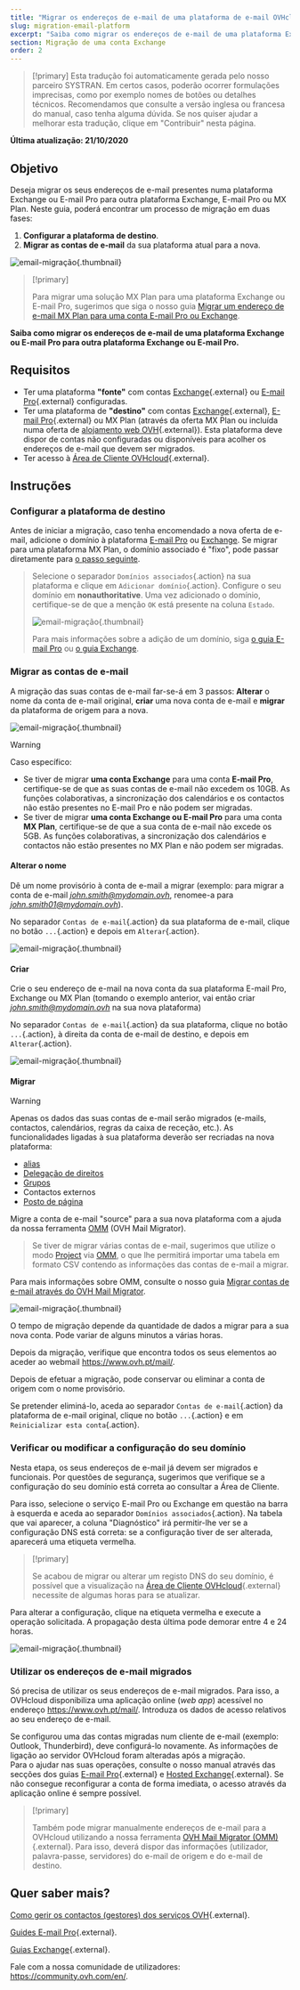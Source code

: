 ```yaml
---
title: "Migrar os endereços de e-mail de uma plataforma de e-mail OVHcloud para outra"
slug: migration-email-platform
excerpt: "Saiba como migrar os endereços de e-mail de uma plataforma Exchange ou E-mail Pro para outra plataforma Exchange, E-mail Pro ou MX Plan"
section: Migração de uma conta Exchange
order: 2
---
```


> [!primary]
> Esta tradução foi automaticamente gerada pelo nosso parceiro SYSTRAN. Em certos casos, poderão ocorrer formulações imprecisas, como por exemplo nomes de botões ou detalhes técnicos. Recomendamos que consulte a versão inglesa ou francesa do manual, caso tenha alguma dúvida. Se nos quiser ajudar a melhorar esta tradução, clique em "Contribuir" nesta página.
>

**Última atualização: 21/10/2020**

## Objetivo

Deseja migrar os seus endereços de e-mail presentes numa plataforma Exchange ou E-mail Pro para outra plataforma Exchange, E-mail Pro ou MX Plan. Neste guia, poderá encontrar um processo de migração em duas fases:

1. **Configurar a plataforma de destino**.
2. **Migrar as contas de e-mail** da sua plataforma atual para a nova.

![email-migração](images/migration_platform01.gif){.thumbnail}

> [!primary]
>
> Para migrar uma solução MX Plan para uma plataforma Exchange ou E-mail Pro, sugerimos que siga o nosso guia [Migrar um endereço de e-mail MX Plan para uma conta E-mail Pro ou Exchange](https://docs.ovh.com/pt/microsoft-collaborative-solutions/migracao-endereco-email-partilhado-vers-exchange/).
>

**Saiba como migrar os endereços de e-mail de uma plataforma Exchange ou E-mail Pro para outra plataforma Exchange ou E-mail Pro.**

## Requisitos

- Ter uma plataforma **"fonte"** com contas [Exchange](https://www.ovhcloud.com/pt/emails/hosted-exchange/){.external} ou [E-mail Pro](https://www.ovhcloud.com/pt/emails/email-pro/){.external} configuradas.
- Ter uma plataforma de **"destino"** com contas [Exchange](https://www.ovhcloud.com/pt/emails/hosted-exchange/){.external}, [E-mail Pro](https://www.ovhcloud.com/pt/emails/email-pro/){.external} ou MX Plan (através da oferta MX Plan ou incluída numa oferta de [alojamento web OVH](https://www.ovhcloud.com/pt/web-hosting/){.external}). Esta plataforma deve dispor de contas não configuradas ou disponíveis para acolher os endereços de e-mail que devem ser migrados.
- Ter acesso à [Área de Cliente OVHcloud](https://www.ovh.com/auth/?action=gotomanager&from=https://www.ovh.pt/&ovhSubsidiary=pt){.external}.

## Instruções

### Configurar a plataforma de destino

Antes de iniciar a migração, caso tenha encomendado a nova oferta de e-mail, adicione o domínio à plataforma [E-mail Pro](https://docs.ovh.com/pt/emails-pro/configuracao-inicial/#2-adicionar-o-dominio) ou [Exchange](https://docs.ovh.com/gb/en/microsoft-collaborative-solutions/adding-domain-exchange/). Se migrar para uma plataforma MX Plan, o domínio associado é "fixo", pode passar diretamente para [o passo seguinte](#accountsmigration).

> Selecione o separador `Domínios associados`{.action} na sua plataforma e clique em `Adicionar domínio`{.action}. Configure o seu domínio em **nonauthoritative**. Uma vez adicionado o domínio, certifique-se de que a menção `OK` está presente na coluna `Estado`.
>
> ![email-migração](images/migration_platform02.png){.thumbnail}
>
> Para mais informações sobre a adição de um domínio, siga [o guia E-mail Pro](https://docs.ovh.com/pt/emails-pro/configuracao-inicial/#2-adicionar-o-dominio) ou [o guia Exchange](https://docs.ovh.com/gb/en/microsoft-collaborative-solutions/adding-domain-exchange/).

### Migrar as contas de e-mail <a name="accountsmigration"></a>

A migração das suas contas de e-mail far-se-á em 3 passos: **Alterar** o nome da conta de e-mail original, **criar** uma nova conta de e-mail e **migrar** da plataforma de origem para a nova.

![email-migração](images/migration_platform03.gif){.thumbnail}

> [!warning]
>
> Caso específico:
>
> - Se tiver de migrar **uma conta Exchange** para uma conta **E-mail Pro**, certifique-se de que as suas contas de e-mail não excedem os 10GB. As funções colaborativas, a sincronização dos calendários e os contactos não estão presentes no E-mail Pro e não podem ser migradas.
> - Se tiver de migrar **uma conta Exchange ou E-mail Pro** para uma conta **MX Plan**, certifique-se de que a sua conta de e-mail não excede os 5GB. As funções colaborativas, a sincronização dos calendários e contactos não estão presentes no MX Plan e não podem ser migradas.

#### Alterar o nome

Dê um nome provisório à conta de e-mail a migrar (exemplo: para migrar a conta de e-mail *john.smith@mydomain.ovh*, renomee-a para *john.smith01@mydomain.ovh*).

No separador `Contas de e-mail`{.action} da sua plataforma de e-mail, clique no botão `...`{.action} e depois em `Alterar`{.action}.

![email-migração](images/migration_platform04.png){.thumbnail}

#### Criar

Crie o seu endereço de e-mail na nova conta da sua plataforma E-mail Pro, Exchange ou MX Plan (tomando o exemplo anterior, vai então criar *john.smith@mydomain.ovh* na sua nova plataforma)

No separador `Contas de e-mail`{.action} da sua plataforma, clique no botão `...`{.action}, à direita da conta de e-mail de destino, e depois em `Alterar`{.action}.

![email-migração](images/migration_platform05.png){.thumbnail}

#### Migrar

> [!warning]
> 
> Apenas os dados das suas contas de e-mail serão migrados (e-mails, contactos, calendários, regras da caixa de receção, etc.). As funcionalidades ligadas à sua plataforma deverão ser recriadas na nova plataforma:
>
> - [alias](https://docs.ovh.com/pt/microsoft-collaborative-solutions/email-alias/) 
> - [Delegação de direitos](https://docs.ovh.com/pt/microsoft-collaborative-solutions/exchange_3013_atribuir_permissoes_full_access_a_uma_conta/) 
> - [Grupos](https://docs.ovh.com/pt/microsoft-collaborative-solutions/exchange_20132016_utilizacao_de_grupos_de_difusao_mailing_list/)
> - Contactos externos
> - [Posto de página](https://docs.ovh.com/pt/microsoft-collaborative-solutions/exchange_20132016_assinatura_automatica_-_disclaimer/)

Migre a conta de e-mail "source" para a sua nova plataforma com a ajuda da nossa ferramenta [OMM](https://omm.ovh.net/) (OVH Mail Migrator).

> Se tiver de migrar várias contas de e-mail, sugerimos que utilize o modo [Project](https://docs.ovh.com/pt/microsoft-collaborative-solutions/exchange-migracao-de-contas-email-ovh-mail-migrator/) via [OMM](https://omm.ovh.net/Project/Create), o que lhe permitirá importar uma tabela em formato CSV contendo as informações das contas de e-mail a migrar.

Para mais informações sobre OMM, consulte o nosso guia [Migrar contas de e-mail através do OVH Mail Migrator](https://docs.ovh.com/pt/microsoft-collaborative-solutions/exchange-migracao-de-contas-email-ovh-mail-migrator/).

![email-migração](images/migration_platform06.png){.thumbnail}

O tempo de migração depende da quantidade de dados a migrar para a sua nova conta. Pode variar de alguns minutos a várias horas.

Depois da migração, verifique que encontra todos os seus elementos ao aceder ao webmail <https://www.ovh.pt/mail/>.

Depois de efetuar a migração, pode conservar ou eliminar a conta de origem com o nome provisório.

Se pretender eliminá-lo, aceda ao separador `Contas de e-mail`{.action} da plataforma de e-mail original, clique no botão `...`{.action} e em `Reinicializar esta conta`{.action}.

### Verificar ou modificar a configuração do seu domínio

Nesta etapa, os seus endereços de e-mail já devem ser migrados e funcionais. Por questões de segurança, sugerimos que verifique se a configuração do seu domínio está correta ao consultar a Área de Cliente.

Para isso, selecione o serviço E-mail Pro ou Exchange em questão na barra à esquerda e aceda ao separador `Domínios associados`{.action}. Na tabela que vai aparecer, a coluna "Diagnóstico" irá permitir-lhe ver se a configuração DNS está correta: se a configuração tiver de ser alterada, aparecerá uma etiqueta vermelha.

> [!primary]
>
> Se acabou de migrar ou alterar um registo DNS do seu domínio, é possível que a visualização na [Área de Cliente OVHcloud](https://www.ovh.com/auth/?action=gotomanager&from=https://www.ovh.pt/&ovhSubsidiary=pt){.external} necessite de algumas horas para se atualizar.
>

Para alterar a configuração, clique na etiqueta vermelha e execute a operação solicitada. A propagação desta última pode demorar entre 4 e 24 horas.

![email-migração](images/check_the_dns_records_associated_domains.png){.thumbnail}

### Utilizar os endereços de e-mail migrados

Só precisa de utilizar os seus endereços de e-mail migrados. Para isso, a OVHcloud disponibiliza uma aplicação online (_web app_) acessível no endereço <https://www.ovh.pt/mail/>. Introduza os dados de acesso relativos ao seu endereço de e-mail.

Se configurou uma das contas migradas num cliente de e-mail (exemplo: Outlook, Thunderbird), deve configurá-lo novamente. As informações de ligação ao servidor OVHcloud foram alteradas após a migração.
<br>Para o ajudar nas suas operações, consulte o nosso manual através das secções dos guias [E-mail Pro](https://docs.ovh.com/pt/emails-pro/){.external} e [Hosted Exchange](https://docs.ovh.com/pt/microsoft-collaborative-solutions/){.external}. Se não consegue reconfigurar a conta de forma imediata, o acesso através da aplicação online é sempre possível.

> [!primary]
>
> Também pode migrar manualmente endereços de e-mail para a OVHcloud utilizando a nossa ferramenta [OVH Mail Migrator (OMM)](https://omm.ovh.net/){.external}. Para isso, deverá dispor das informações (utilizador, palavra-passe, servidores) do e-mail de origem e do e-mail de destino.
>

## Quer saber mais?

[Como gerir os contactos (gestores) dos serviços OVH](https://docs.ovh.com/pt/customer/gestao_dos_contactos/){.external}.

[Guides E-mail Pro](https://docs.ovh.com/pt/emails-pro/){.external}.

[Guias Exchange](https://docs.ovh.com/pt/microsoft-collaborative-solutions/){.external}.

Fale com a nossa comunidade de utilizadores: <https://community.ovh.com/en/>.
